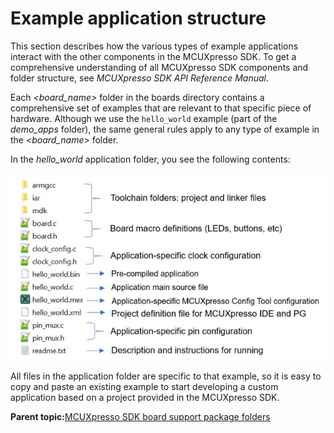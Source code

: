 # Example application structure 

This section describes how the various types of example applications interact with the other components in the MCUXpresso SDK. To get a comprehensive understanding of all MCUXpresso SDK components and folder structure, see *MCUXpresso SDK API Reference Manual*.

Each *<board\_name\>* folder in the boards directory contains a comprehensive set of examples that are relevant to that specific piece of hardware. Although we use the `hello_world` example \(part of the *demo\_apps* folder\), the same general rules apply to any type of example in the *<board\_name\>* folder.

In the *hello\_world* application folder, you see the following contents:

![](../images/application_folder_structure.png "Application folder structure")

All files in the application folder are specific to that example, so it is easy to copy and paste an existing example to start developing a custom application based on a project provided in the MCUXpresso SDK.

**Parent topic:**[MCUXpresso SDK board support package folders](../topics/mcuxpresso_sdk_board_support_package_folders.md)

